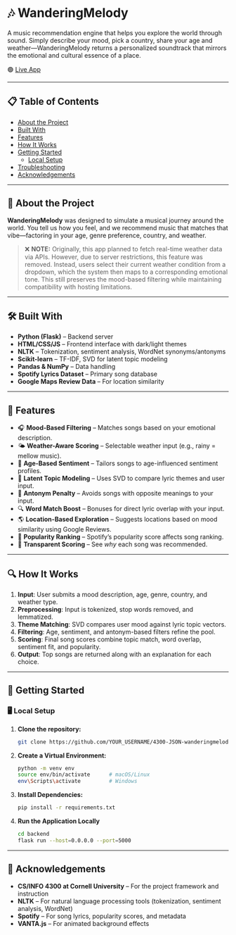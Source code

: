 # 🎶 WanderingMelody

A music recommendation engine that helps you explore the world through sound. Simply describe your mood, pick a country, share your age and weather—WanderingMelody returns a personalized soundtrack that mirrors the emotional and cultural essence of a place.

🟢 [Live App](http://4300showcase.infosci.cornell.edu:5245/)

---

## 📋 Table of Contents

- [About the Project](#about-the-project)
- [Built With](#built-with)
- [Features](#features)
- [How It Works](#how-it-works)
- [Getting Started](#getting-started)
  - [Local Setup](#local-setup)
- [Troubleshooting](#troubleshooting)
- [Acknowledgements](#acknowledgements)

---

## 🧠 About the Project

**WanderingMelody** was designed to simulate a musical journey around the world. You tell us how you feel, and we recommend music that matches that vibe—factoring in your age, genre preference, country, and weather.

> ❌ **NOTE:** Originally, this app planned to fetch real-time weather data via APIs. However, due to server restrictions, this feature was removed. Instead, users select their current weather condition from a dropdown, which the system then maps to a corresponding emotional tone. This still preserves the mood-based filtering while maintaining compatibility with hosting limitations.

---

## 🛠 Built With

- **Python (Flask)** – Backend server
- **HTML/CSS/JS** – Frontend interface with dark/light themes
- **NLTK** – Tokenization, sentiment analysis, WordNet synonyms/antonyms
- **Scikit-learn** – TF-IDF, SVD for latent topic modeling
- **Pandas & NumPy** – Data handling
- **Spotify Lyrics Dataset** – Primary song database
- **Google Maps Review Data** – For location similarity

---

## 🚀 Features

- 🎧 **Mood-Based Filtering** – Matches songs based on your emotional description.
- 🌤 **Weather-Aware Scoring** – Selectable weather input (e.g., rainy = mellow music).
- 🎂 **Age-Based Sentiment** – Tailors songs to age-influenced sentiment profiles.
- 🧠 **Latent Topic Modeling** – Uses SVD to compare lyric themes and user input.
- 🚫 **Antonym Penalty** – Avoids songs with opposite meanings to your input.
- 🔍 **Word Match Boost** – Bonuses for direct lyric overlap with your input.
- 🌎 **Location-Based Exploration** – Suggests locations based on mood similarity using Google Reviews.
- 🌟 **Popularity Ranking** – Spotify’s popularity score affects song ranking.
- 🎯 **Transparent Scoring** – See *why* each song was recommended.

---

## 🔍 How It Works

1. **Input**: User submits a mood description, age, genre, country, and weather type.
2. **Preprocessing**: Input is tokenized, stop words removed, and lemmatized.
3. **Theme Matching**: SVD compares user mood against lyric topic vectors.
4. **Filtering**: Age, sentiment, and antonym-based filters refine the pool.
5. **Scoring**: Final song scores combine topic match, word overlap, sentiment fit, and popularity.
6. **Output**: Top songs are returned along with an explanation for each choice.

---

## 🧰 Getting Started

### 🖥️ Local Setup

1. **Clone the repository:**
   ```bash
   git clone https://github.com/YOUR_USERNAME/4300-JSON-wanderingmelody.git
2. **Create a Virtual Environment:**
   ```bash
   python -m venv env
   source env/bin/activate      # macOS/Linux
   env\Scripts\activate         # Windows
4. **Install Dependencies:**
   ```bash
   pip install -r requirements.txt
5. **Run the Application Locally**
   ```bash
   cd backend
   flask run --host=0.0.0.0 --port=5000
   

---

## 🙌 Acknowledgements

- **CS/INFO 4300 at Cornell University** – For the project framework and instruction
- **NLTK** – For natural language processing tools (tokenization, sentiment analysis, WordNet)
- **Spotify** – For song lyrics, popularity scores, and metadata
- **VANTA.js** – For animated background effects

